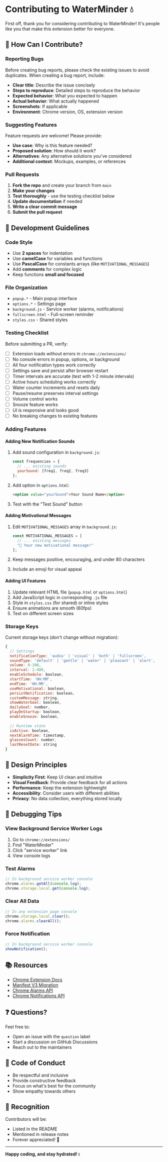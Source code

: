 # Contributing to WaterMinder 💧

First off, thank you for considering contributing to WaterMinder! It's people like you that make this extension better for everyone.

## 🌟 How Can I Contribute?

### Reporting Bugs

Before creating bug reports, please check the existing issues to avoid duplicates. When creating a bug report, include:

- **Clear title**: Describe the issue concisely
- **Steps to reproduce**: Detailed steps to reproduce the behavior
- **Expected behavior**: What you expected to happen
- **Actual behavior**: What actually happened
- **Screenshots**: If applicable
- **Environment**: Chrome version, OS, extension version

### Suggesting Features

Feature requests are welcome! Please provide:

- **Use case**: Why is this feature needed?
- **Proposed solution**: How should it work?
- **Alternatives**: Any alternative solutions you've considered
- **Additional context**: Mockups, examples, or references

### Pull Requests

1. **Fork the repo** and create your branch from `main`
2. **Make your changes**
3. **Test thoroughly** - use the testing checklist below
4. **Update documentation** if needed
5. **Write a clear commit message**
6. **Submit the pull request**

## 🔨 Development Guidelines

### Code Style

- Use **2 spaces** for indentation
- Use **camelCase** for variables and functions
- Use **PascalCase** for constants arrays (like `MOTIVATIONAL_MESSAGES`)
- Add **comments** for complex logic
- Keep functions **small and focused**

### File Organization

- `popup.*` - Main popup interface
- `options.*` - Settings page
- `background.js` - Service worker (alarms, notifications)
- `fullscreen.html` - Full-screen reminder
- `styles.css` - Shared styles

### Testing Checklist

Before submitting a PR, verify:

- [ ] Extension loads without errors in `chrome://extensions/`
- [ ] No console errors in popup, options, or background
- [ ] All four notification types work correctly
- [ ] Settings save and persist after browser restart
- [ ] Timer intervals are accurate (test with 1-2 minute intervals)
- [ ] Active hours scheduling works correctly
- [ ] Water counter increments and resets daily
- [ ] Pause/resume preserves interval settings
- [ ] Volume control works
- [ ] Snooze feature works
- [ ] UI is responsive and looks good
- [ ] No breaking changes to existing features

### Adding Features

#### Adding New Notification Sounds

1. Add sound configuration in `background.js`:
   ```javascript
   const frequencies = {
     // ... existing sounds
     yourSound: [freq1, freq2, freq3]
   };
   ```

2. Add option in `options.html`:
   ```html
   <option value="yourSound">Your Sound Name</option>
   ```

3. Test with the "Test Sound" button

#### Adding Motivational Messages

1. Edit `MOTIVATIONAL_MESSAGES` array in `background.js`:
   ```javascript
   const MOTIVATIONAL_MESSAGES = [
     // ... existing messages
     "🌟 Your new motivational message!"
   ];
   ```

2. Keep messages positive, encouraging, and under 80 characters
3. Include an emoji for visual appeal

#### Adding UI Features

1. Update relevant HTML file (`popup.html` or `options.html`)
2. Add JavaScript logic in corresponding `.js` file
3. Style in `styles.css` (for shared) or inline styles
4. Ensure animations are smooth (60fps)
5. Test on different screen sizes

### Storage Keys

Current storage keys (don't change without migration):

```javascript
{
  // Settings
  notificationType: 'audio' | 'visual' | 'both' | 'fullscreen',
  soundType: 'default' | 'gentle' | 'water' | 'pleasant' | 'alert',
  volume: 0-100,
  interval: 1-480,
  enableSchedule: boolean,
  startTime: 'HH:MM',
  endTime: 'HH:MM',
  useMotivational: boolean,
  persistNotification: boolean,
  customMessage: string,
  showWaterGoal: boolean,
  dailyGoal: number,
  playOnStartup: boolean,
  enableSnooze: boolean,
  
  // Runtime state
  isActive: boolean,
  nextAlarmTime: timestamp,
  glassesCount: number,
  lastResetDate: string
}
```

## 🎨 Design Principles

- **Simplicity First**: Keep UI clean and intuitive
- **Visual Feedback**: Provide clear feedback for all actions
- **Performance**: Keep the extension lightweight
- **Accessibility**: Consider users with different abilities
- **Privacy**: No data collection, everything stored locally

## 🐛 Debugging Tips

### View Background Service Worker Logs
1. Go to `chrome://extensions/`
2. Find "WaterMinder"
3. Click "service worker" link
4. View console logs

### Test Alarms
```javascript
// In background service worker console
chrome.alarms.getAll(console.log);
chrome.storage.local.get(console.log);
```

### Clear All Data
```javascript
// In any extension page console
chrome.storage.local.clear();
chrome.alarms.clearAll();
```

### Force Notification
```javascript
// In background service worker console
showNotification();
```

## 📚 Resources

- [Chrome Extension Docs](https://developer.chrome.com/docs/extensions/)
- [Manifest V3 Migration](https://developer.chrome.com/docs/extensions/mv3/intro/)
- [Chrome Alarms API](https://developer.chrome.com/docs/extensions/reference/alarms/)
- [Chrome Notifications API](https://developer.chrome.com/docs/extensions/reference/notifications/)

## ❓ Questions?

Feel free to:
- Open an issue with the `question` label
- Start a discussion on GitHub Discussions
- Reach out to the maintainers

## 📜 Code of Conduct

- Be respectful and inclusive
- Provide constructive feedback
- Focus on what's best for the community
- Show empathy towards others

## 🎉 Recognition

Contributors will be:
- Listed in the README
- Mentioned in release notes
- Forever appreciated! 🙏

---

**Happy coding, and stay hydrated! 💧**

